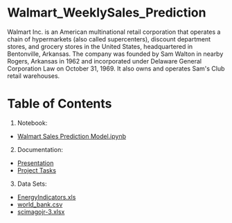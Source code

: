 # Walmart_WeeklySales_Prediction
Walmart Inc. is an American multinational retail corporation that operates a chain of hypermarkets (also called supercenters), discount department stores, and grocery stores in the United States, headquartered in Bentonville, Arkansas. The company was founded by Sam Walton in nearby Rogers, Arkansas in 1962 and incorporated under Delaware General Corporation Law on October 31, 1969. It also owns and operates Sam's Club retail warehouses.

# Table of Contents
1. Notebook:
- [Walmart Sales Prediction Model.ipynb](https://github.com/Xue-Liu-Alexia/DataAnalysis-AfterCleaning_Python/blob/main/DataAnalysis_PythonReport.ipynb)
2. Documentation:
-  [Presentation](https://github.com/Xue-Liu-Alexia/DataAnalysis-AfterCleaning_Python/blob/main/DataAnalysis_Presentation.pptx)
-  [Project Tasks](https://github.com/Xue-Liu-Alexia/DataAnalysis-AfterCleaning_Python/blob/main/Python%20Projects%20Tasks.doc)
3. Data Sets:
- [EnergyIndicators.xls](https://github.com/Xue-Liu-Alexia/DataAnalysis-AfterCleaning_Python/blob/main/EnergyIndicators.xls)
- [world_bank.csv](https://github.com/Xue-Liu-Alexia/DataAnalysis-AfterCleaning_Python/blob/main/world_bank.csv)
- [scimagojr-3.xlsx](https://github.com/Xue-Liu-Alexia/DataAnalysis-AfterCleaning_Python/blob/main/scimagojr-3.xlsx)
